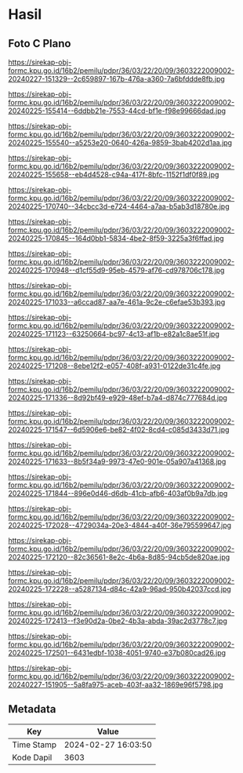 # Hasil

## Foto C Plano

https://sirekap-obj-formc.kpu.go.id/16b2/pemilu/pdpr/36/03/22/20/09/3603222009002-20240227-151329--2c659897-167b-476a-a360-7a6bfddde8fb.jpg

https://sirekap-obj-formc.kpu.go.id/16b2/pemilu/pdpr/36/03/22/20/09/3603222009002-20240225-155414--6ddbb21e-7553-44cd-bf1e-f98e99666dad.jpg

https://sirekap-obj-formc.kpu.go.id/16b2/pemilu/pdpr/36/03/22/20/09/3603222009002-20240225-155540--a5253e20-0640-426a-9859-3bab4202d1aa.jpg

https://sirekap-obj-formc.kpu.go.id/16b2/pemilu/pdpr/36/03/22/20/09/3603222009002-20240225-155658--eb4d4528-c94a-417f-8bfc-1152f1df0f89.jpg

https://sirekap-obj-formc.kpu.go.id/16b2/pemilu/pdpr/36/03/22/20/09/3603222009002-20240225-170740--34cbcc3d-e724-4464-a7aa-b5ab3d18780e.jpg

https://sirekap-obj-formc.kpu.go.id/16b2/pemilu/pdpr/36/03/22/20/09/3603222009002-20240225-170845--164d0bb1-5834-4be2-8f59-3225a3f6ffad.jpg

https://sirekap-obj-formc.kpu.go.id/16b2/pemilu/pdpr/36/03/22/20/09/3603222009002-20240225-170948--d1cf55d9-95eb-4579-af76-cd978706c178.jpg

https://sirekap-obj-formc.kpu.go.id/16b2/pemilu/pdpr/36/03/22/20/09/3603222009002-20240225-171033--a6ccad87-aa7e-461a-9c2e-c6efae53b393.jpg

https://sirekap-obj-formc.kpu.go.id/16b2/pemilu/pdpr/36/03/22/20/09/3603222009002-20240225-171123--63250664-bc97-4c13-af1b-e82a1c8ae51f.jpg

https://sirekap-obj-formc.kpu.go.id/16b2/pemilu/pdpr/36/03/22/20/09/3603222009002-20240225-171208--8ebe12f2-e057-408f-a931-0122de31c4fe.jpg

https://sirekap-obj-formc.kpu.go.id/16b2/pemilu/pdpr/36/03/22/20/09/3603222009002-20240225-171336--8d92bf49-e929-48ef-b7a4-d874c777684d.jpg

https://sirekap-obj-formc.kpu.go.id/16b2/pemilu/pdpr/36/03/22/20/09/3603222009002-20240225-171547--6d5906e6-be82-4f02-8cd4-c085d3433d71.jpg

https://sirekap-obj-formc.kpu.go.id/16b2/pemilu/pdpr/36/03/22/20/09/3603222009002-20240225-171633--8b5f34a9-9973-47e0-901e-05a907a41368.jpg

https://sirekap-obj-formc.kpu.go.id/16b2/pemilu/pdpr/36/03/22/20/09/3603222009002-20240225-171844--896e0d46-d6db-41cb-afb6-403af0b9a7db.jpg

https://sirekap-obj-formc.kpu.go.id/16b2/pemilu/pdpr/36/03/22/20/09/3603222009002-20240225-172028--4729034a-20e3-4844-a40f-36e795599647.jpg

https://sirekap-obj-formc.kpu.go.id/16b2/pemilu/pdpr/36/03/22/20/09/3603222009002-20240225-172120--82c36561-8e2c-4b6a-8d85-94cb5de820ae.jpg

https://sirekap-obj-formc.kpu.go.id/16b2/pemilu/pdpr/36/03/22/20/09/3603222009002-20240225-172228--a5287134-d84c-42a9-96ad-950b42037ccd.jpg

https://sirekap-obj-formc.kpu.go.id/16b2/pemilu/pdpr/36/03/22/20/09/3603222009002-20240225-172413--f3e90d2a-0be2-4b3a-abda-39ac2d3778c7.jpg

https://sirekap-obj-formc.kpu.go.id/16b2/pemilu/pdpr/36/03/22/20/09/3603222009002-20240225-172501--6431edbf-1038-4051-9740-e37b080cad26.jpg

https://sirekap-obj-formc.kpu.go.id/16b2/pemilu/pdpr/36/03/22/20/09/3603222009002-20240227-151905--5a8fa975-aceb-403f-aa32-1869e96f5798.jpg


## Metadata

| Key        | Value               |
| ---------- | ------------------- |
| Time Stamp | 2024-02-27 16:03:50 |
| Kode Dapil | 3603                |



